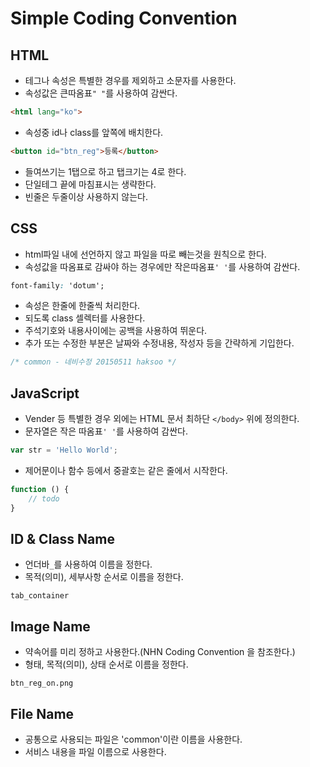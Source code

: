 Simple Coding Convention
===

HTML
---
- 테그나 속성은 특별한 경우를 제외하고 소문자를 사용한다.
- 속성값은 큰따옴표`" "`를 사용하여 감싼다.
```html
<html lang="ko">
```
- 속성중 id나 class를 앞쪽에 배치한다.
```html
<button id="btn_reg">등록</button>
```
- 들여쓰기는 1탭으로 하고 탭크기는 4로 한다.
- 단일테그 끝에 마침표시는 생략한다.
- 빈줄은 두줄이상 사용하지 않는다.

CSS
---
- html파일 내에 선언하지 않고 파일을 따로 빼는것을 원칙으로 한다.
- 속성값을 따옴표로 감싸야 하는 경우에만 작은따옴표`' '`를 사용하여 감싼다.
```css
font-family: 'dotum';
```
- 속성은 한줄에 한줄씩 처리한다.
- 되도록 class 셀렉터를 사용한다.
- 주석기호와 내용사이에는 공백을 사용하여 뛰운다.
- 추가 또는 수정한 부분은 날짜와 수정내용, 작성자 등을 간략하게 기입한다.
```css
/* common - 네비수정 20150511 haksoo */
```

JavaScript
---
- Vender 등 특별한 경우 외에는 HTML 문서 최하단 `</body>` 위에 정의한다.
- 문자열은 작은 따옴표`' '`를 사용하여 감싼다.
```javascript
var str = 'Hello World';
```
- 제어문이나 함수 등에서 중괄호는 같은 줄에서 시작한다.
```javascript
function () {
	// todo
}
```

ID & Class Name
---
- 언더바`_`를 사용하여 이름을 정한다.
- 목적(의미), 세부사항 순서로 이름을 정한다.
```
tab_container
```

Image Name
---
- 약속어를 미리 정하고 사용한다.(NHN Coding Convention 을 참조한다.)
- 형태, 목적(의미), 상태 순서로 이름을 정한다.
```
btn_reg_on.png
```

File Name
---
- 공통으로 사용되는 파일은 'common'이란 이름을 사용한다.
- 서비스 내용을 파일 이름으로 사용한다.
